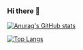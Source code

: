 ### Hi there 👋

<!--
**asatu/asatu** is a ✨ _special_ ✨ repository because its `README.md` (this file) appears on your GitHub profile.

Here are some ideas to get you started:

- 🔭 I’m currently working on ...
- 🌱 I’m currently learning ...
- 👯 I’m looking to collaborate on ...
- 🤔 I’m looking for help with ...
- 💬 Ask me about ...
- 📫 How to reach me: ...
- 😄 Pronouns: ...
- ⚡ Fun fact: ...
-->

[![Anurag's GitHub stats](https://github-readme-stats.vercel.app/api?username=asatu)](https://github.com/anuraghazra/github-readme-stats)

[![Top Langs](https://github-readme-stats.vercel.app/api/top-langs/?username=asatu)](https://github.com/anuraghazra/github-readme-stats)
